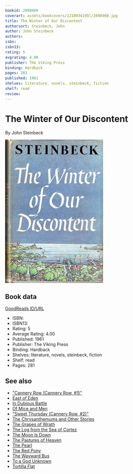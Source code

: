 ```yaml
---
bookid: 2090460
coverart: assets/bookcovers/1218934195l/2090460.jpg
title: The Winter of Our Discontent
authorsort: Steinbeck, John
author: John Steinbeck
authors: 
isbn: 
isbn13: 
rating: 5
avgrating: 4.00
publisher: The Viking Press
binding: Hardback
pages: 281
published: 1961
shelves: literature, novels, steinbeck, fiction
shelf: read
review: 
---
```


# The Winter of Our Discontent

By John Steinbeck

![](../../assets/bookcovers/1218934195l/2090460.jpg)

## Book data

[GoodReads ID/URL](https://www.goodreads.com/book/show/2090460)

- ISBN: 
- ISBN13: 
- Rating: 5
- Average Rating: 4.00
- Published: 1961
- Publisher: The Viking Press
- Binding: Hardback
- Shelves: literature, novels, steinbeck, fiction
- Shelf: read
- Pages: 281


## See also

- ["Cannery Row (Cannery Row, #1)"](Cannery_Row_Cannery_Row__1.md)
- [East of Eden](East_of_Eden.md)
- [In Dubious Battle](In_Dubious_Battle.md)
- [Of Mice and Men](Of_Mice_and_Men.md)
- ["Sweet Thursday (Cannery Row, #2)"](Sweet_Thursday_Cannery_Row__2.md)
- [The Chrysanthemums and Other Stories](The_Chrysanthemums_and_Other_Stories.md)
- [The Grapes of Wrath](The_Grapes_of_Wrath.md)
- [The Log from the Sea of Cortez](The_Log_from_the_Sea_of_Cortez.md)
- [The Moon Is Down](The_Moon_Is_Down.md)
- [The Pastures of Heaven](The_Pastures_of_Heaven.md)
- [The Pearl](The_Pearl.md)
- [The Red Pony](The_Red_Pony.md)
- [The Wayward Bus](The_Wayward_Bus.md)
- [To a God Unknown](To_a_God_Unknown.md)
- [Tortilla Flat](Tortilla_Flat.md)
